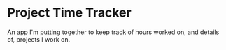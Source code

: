 # Project Time Tracker
An app I'm putting together to keep track of hours worked on, and details of, projects I work on.
